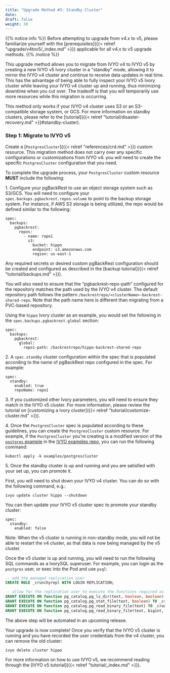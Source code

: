 ```yaml
---
title: "Upgrade Method #3: Standby Cluster"
date:
draft: false
weight: 30
---
```


{{% notice info %}}
Before attempting to upgrade from v4.x to v5, please familiarize yourself with the [prerequisites]({{< relref "upgrade/v4tov5/_index.md" >}}) applicable for all v4.x to v5 upgrade methods.
{{% /notice %}}

This upgrade method allows you to migrate from IVYO v4 to IVYO v5 by creating a new IVYO v5 Ivory cluster in a "standby" mode, allowing it to mirror the IVYO v4 cluster and continue to receive data updates in real time. This has the advantage of being able to fully inspect your IVYO v5 Ivory cluster while leaving your IVYO v4 cluster up and running, thus minimizing downtime when you cut over. The tradeoff is that you will temporarily use more resources while this migration is occurring.

This method only works if your IVYO v4 cluster uses S3 or an S3-compatible storage system, or GCS. For more information on standby clusters, please refer to the [tutorial]({{< relref "tutorial/disaster-recovery.md" >}}#standby-cluster).

### Step 1: Migrate to IVYO v5

Create a [`PostgresCluster`]({{< relref "references/crd.md" >}}) custom resource. This migration method does not carry over any specific configurations or customizations from IVYO v4: you will need to create the specific `PostgresCluster` configuration that you need.

To complete the upgrade process, your `PostgresCluster` custom resource **MUST** include the following:

1\. Configure your pgBackRest to use an object storage system such as S3/GCS. You will need to configure your `spec.backups.pgbackrest.repos.volume` to point to the backup storage system. For instance, if AWS S3 storage is being utilized, the repo would be defined similar to the following:

```
spec:
  backups:
    pgbackrest:
      repos:
        - name: repo1
          s3:
            bucket: hippo
            endpoint: s3.amazonaws.com
            region: us-east-1
```

Any required secrets or desired custom pgBackRest configuration should be created and configured as described in the [backup tutorial]({{< relref "tutorial/backups.md" >}}).

You will also need to ensure that the “pgbackrest-repo-path” configured for the repository matches the path used by the IVYO v4 cluster. The default repository path follows the pattern `/backrestrepo/<clusterName>-backrest-shared-repo`. Note that the path name here is different than migrating from a PVC-based repository.

Using the `hippo` Ivory cluster as an example, you would set the following in the `spec.backups.pgbackrest.global` section:

```
spec:
  backups:
    pgbackrest:
      global:
        repo1-path: /backrestrepo/hippo-backrest-shared-repo
```

2\. A `spec.standby` cluster configuration within the spec that is populated according to the name of pgBackRest repo configured in the spec. For example:

```
spec:
  standby:
    enabled: true
    repoName: repo1
```

3\. If you customized other Ivory parameters, you will need to ensure they match in the IVYO v5 cluster. For more information, please review the tutorial on [customizing a Ivory cluster]({{< relref "tutorial/customize-cluster.md" >}}).

4\. Once the `PostgresCluster` spec is populated according to these guidelines, you can create the `PostgresCluster` custom resource.  For example, if the `PostgresCluster` you're creating is a modified version of the [`postgres` example](https://github.com/Highgo/ivory-operator-examples/tree/main/kustomize/postgres) in the [IVYO examples repo](https://github.com/Highgo/ivory-operator-examples), you can run the following command:

```
kubectl apply -k examples/postgrescluster
```

5\. Once the standby cluster is up and running and you are satisfied with your set up, you can promote it.

First, you will need to shut down your IVYO v4 cluster. You can do so with the following command, e.g.:

```
ivyo update cluster hippo --shutdown
```

You can then update your IVYO v5 cluster spec to promote your standby cluster:

```
spec:
  standby:
    enabled: false
```

Note: When the v5 cluster is running in non-standby mode, you will not be able to restart the v4 cluster, as that data is now being managed by the v5 cluster.

Once the v5 cluster is up and running, you will need to run the following SQL commands as a IvorySQL superuser. For example, you can login as the `postgres` user, or exec into the Pod and use `psql`:

```sql
-- add the managed replication user
CREATE ROLE _crunchyrepl WITH LOGIN REPLICATION;

-- allow for the replication user to execute the functions required as part of "rewinding"
GRANT EXECUTE ON function pg_catalog.pg_ls_dir(text, boolean, boolean) TO _crunchyrepl;
GRANT EXECUTE ON function pg_catalog.pg_stat_file(text, boolean) TO _crunchyrepl;
GRANT EXECUTE ON function pg_catalog.pg_read_binary_file(text) TO _crunchyrepl;
GRANT EXECUTE ON function pg_catalog.pg_read_binary_file(text, bigint, bigint, boolean) TO _crunchyrepl;
```

The above step will be automated in an upcoming release.

Your upgrade is now complete! Once you verify that the IVYO v5 cluster is running and you have recorded the user credentials from the v4 cluster, you can remove the old cluster:

```
ivyo delete cluster hippo
```

For more information on how to use IVYO v5, we recommend reading through the [IVYO v5 tutorial]({{< relref "tutorial/_index.md" >}}).
